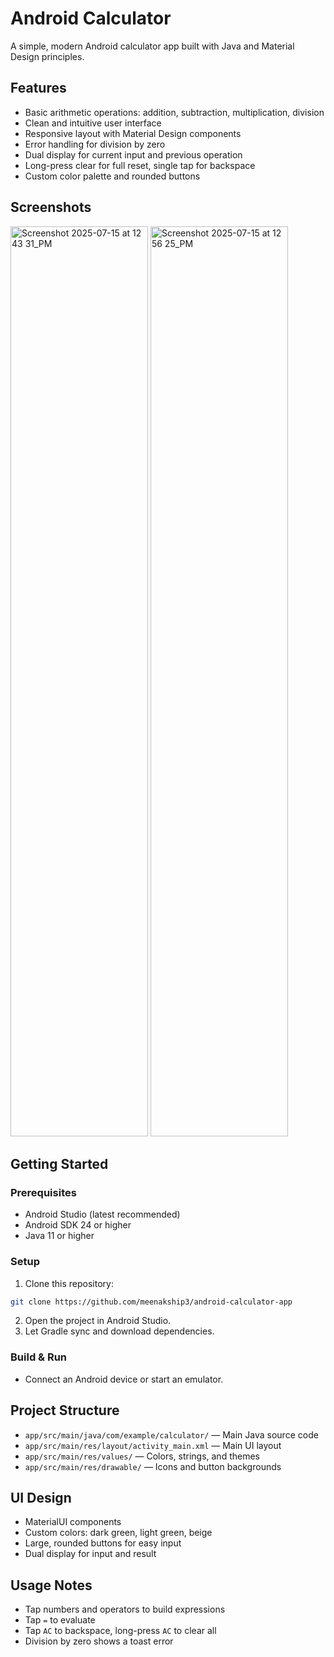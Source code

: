 # Android Calculator

A simple, modern Android calculator app built with Java and Material Design principles.

## Features
- Basic arithmetic operations: addition, subtraction, multiplication, division
- Clean and intuitive user interface
- Responsive layout with Material Design components
- Error handling for division by zero
- Dual display for current input and previous operation
- Long-press clear for full reset, single tap for backspace
- Custom color palette and rounded buttons

## Screenshots
<img width="220" height="1456" alt="Screenshot 2025-07-15 at 12 43 31_PM" src="https://github.com/user-attachments/assets/5fc6d680-afe8-4456-bc22-9e07d40047d2" />
<img width="220" height="1456" alt="Screenshot 2025-07-15 at 12 56 25_PM" src="https://github.com/user-attachments/assets/6ede72a7-0922-4947-8ccc-36871acfab3e" />



## Getting Started

### Prerequisites
- Android Studio (latest recommended)
- Android SDK 24 or higher
- Java 11 or higher

### Setup
1. Clone this repository:
```sh
git clone https://github.com/meenakship3/android-calculator-app
```

2. Open the project in Android Studio.
3. Let Gradle sync and download dependencies.

### Build & Run
- Connect an Android device or start an emulator.

## Project Structure
- `app/src/main/java/com/example/calculator/` — Main Java source code
- `app/src/main/res/layout/activity_main.xml` — Main UI layout
- `app/src/main/res/values/` — Colors, strings, and themes
- `app/src/main/res/drawable/` — Icons and button backgrounds

## UI Design
- MaterialUI components
- Custom colors: dark green, light green, beige
- Large, rounded buttons for easy input
- Dual display for input and result

## Usage Notes
- Tap numbers and operators to build expressions
- Tap `=` to evaluate
- Tap `AC` to backspace, long-press `AC` to clear all
- Division by zero shows a toast error
